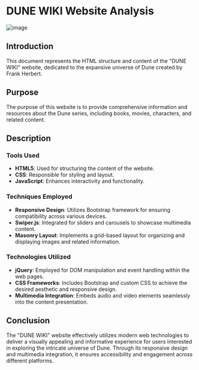 # **DUNE WIKI Website Analysis**

![image](https://github.com/user-attachments/assets/5e620100-976e-41e5-92c6-4b512a2ca885)

## Introduction
This document represents the HTML structure and content of the "DUNE WIKI" website, dedicated to the expansive universe of Dune created by Frank Herbert.

## Purpose
The purpose of this website is to provide comprehensive information and resources about the Dune series, including books, movies, characters, and related content.

## Description

### Tools Used
- **HTML5**: Used for structuring the content of the website.
- **CSS**: Responsible for styling and layout.
- **JavaScript**: Enhances interactivity and functionality.

### Techniques Employed
- **Responsive Design**: Utilizes Bootstrap framework for ensuring compatibility across various devices.
- **Swiper.js**: Integrated for sliders and carousels to showcase multimedia content.
- **Masonry Layout**: Implements a grid-based layout for organizing and displaying images and related information.

### Technologies Utilized
- **jQuery**: Employed for DOM manipulation and event handling within the web pages.
- **CSS Frameworks**: Includes Bootstrap and custom CSS to achieve the desired aesthetic and responsive design.
- **Multimedia Integration**: Embeds audio and video elements seamlessly into the content presentation.

## Conclusion
The "DUNE WIKI" website effectively utilizes modern web technologies to deliver a visually appealing and informative experience for users interested in exploring the intricate universe of Dune. Through its responsive design and multimedia integration, it ensures accessibility and engagement across different platforms.
